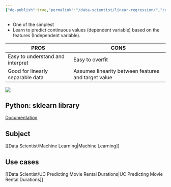 ```yaml
---
{"dg-publish":true,"permalink":"/data-scientist/linear-regression/","created":"2023-11-09T15:37:20.598-05:00","updated":"2024-03-02T08:53:50.842-05:00"}
---
```



- One of the simplest
- Learn to predict continuous values (dependent variable) based on the features (Independent variable).

**PROS** |**CONS**
-- | -- 
Easy to understand and interpret | Easy to overfit 
Good for linearly separable data | Assumes linearity between features and target value

![](https://i.imgur.com/5i9YVSf.png)



## Python: sklearn library
[Documentation](https://scikit-learn.org/stable/modules/generated/sklearn.linear_model.LinearRegression.html)


## Subject
[[Data Scientist/Machine Learning\|Machine Learning]]

## Use cases
[[Data Scientist/UC Predicting Movie Rental Durations\|UC Predicting Movie Rental Durations]]


